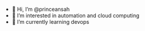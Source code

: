 - 👋 Hi, I’m @princeansah
- 👀 I’m interested in automation and cloud computing
- 🌱 I’m currently learning devops

<!---
princeansah/princeansah is a ✨ special ✨ repository because its `README.md` (this file) appears on your GitHub profile.
You can click the Preview link to take a look at your changes.
--->
